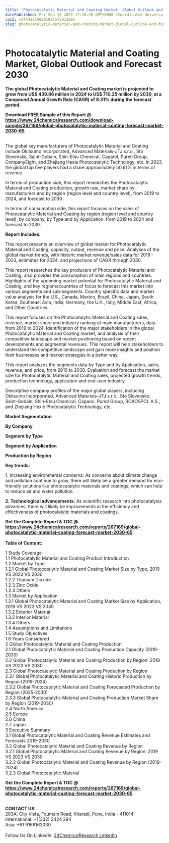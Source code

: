 ```yaml
---
title: "Photocatalytic Material and Coating Market, Global Outlook and Forecast 2030"
datePublished: Fri Sep 12 2025 17:28:26 GMT+0000 (Coordinated Universal Time)
cuid: cmfh42izh000102l57y91a685
slug: photocatalytic-material-and-coating-market-global-outlook-and-forecast-2030

---
```


# Photocatalytic Material and Coating Market, Global Outlook and Forecast 2030

<p><strong>The global Photocatalytic Material and Coating market is projected to grow from US$ 439.86 million in 2024 to US$ 710.25 million by 2030, at a Compound Annual Growth Rate (CAGR) of 8.31% during the forecast period.</strong></p><p>
</p><p></p><div><b>Download FREE Sample of this Report @ 
            <a href="https://www.24chemicalresearch.com/download-sample/267169/global-photocatalytic-material-coating-forecast-market-2030-65">
            https://www.24chemicalresearch.com/download-sample/267169/global-photocatalytic-material-coating-forecast-market-2030-65</a></b></div><br><p>
</p><p>The global key manufacturers of Photocatalytic Material and Coating include Okitsumo Incorporated, Advanced Materials-JTJ s.r.o., Sto Slovensko, Saint-Gobain, Shin-Etsu Chemical, Caparol, Pureti Group, CompanyEight, and Zhejiang Hexie Photocatalytic Technology, etc. In 2023, the global top five players had a share approximately 50.61% in terms of revenue.</p><p>
</p><p>
In terms of production side, this report researches the Photocatalytic Material and Coating production, growth rate, market share by manufacturers and by region (region level and country level), from 2019 to 2024, and forecast to 2030.</p><p>
</p><p>
In terms of consumption side, this report focuses on the sales of Photocatalytic Material and Coating by region (region level and country level), by company, by Type and by Application. from 2019 to 2024 and forecast to 2030.</p><p>
</p><p>
<strong>Report Includes:</strong></p><p>
</p><p>
This report presents an overview of global market for Photocatalytic Material and Coating, capacity, output, revenue and price. Analyses of the global market trends, with historic market revenue/sales data for 2019 - 2023, estimates for 2024, and projections of CAGR through 2030.</p><p>
</p><p>
This report researches the key producers of Photocatalytic Material and Coating, also provides the consumption of main regions and countries. Highlights of the upcoming market potential for Photocatalytic Material and Coating, and key regions/countries of focus to forecast this market into various segments and sub-segments. Country specific data and market value analysis for the U.S., Canada, Mexico, Brazil, China, Japan, South Korea, Southeast Asia, India, Germany, the U.K., Italy, Middle East, Africa, and Other Countries.</p><p>
</p><p>
This report focuses on the Photocatalytic Material and Coating sales, revenue, market share and industry ranking of main manufacturers, data from 2019 to 2024. Identification of the major stakeholders in the global Photocatalytic Material and Coating market, and analysis of their competitive landscape and market positioning based on recent developments and segmental revenues. This report will help stakeholders to understand the competitive landscape and gain more insights and position their businesses and market strategies in a better way.</p><p>
</p><p>
This report analyzes the segments data by Type and by Application, sales, revenue, and price, from 2019 to 2030. Evaluation and forecast the market size for Photocatalytic Material and Coating sales, projected growth trends, production technology, application and end-user industry.</p><p>
</p><p>
Descriptive company profiles of the major global players, including Okitsumo Incorporated, Advanced Materials-JTJ s.r.o., Sto Slovensko, Saint-Gobain, Shin-Etsu Chemical, Caparol, Pureti Group, ROKOSPOL A.S., and Zhejiang Hexie Photocatalytic Technology, etc.</p><p>
</p><p>
<strong>Market Segmentation</strong></p><p>
<strong>By Company</strong></p><p>
</p><p>
<strong>Segment by Type</strong></p><p>
</p><p>
<strong>Segment by Application</strong></p><p>
</p><p>
<strong>Production by Region</strong></p><p>
</p><p>
<strong>Key trends:</strong></p><p>
1. Increasing environmental concerns: As concerns about climate change and pollution continue to grow, there will likely be a greater demand for eco-friendly solutions like photocatalytic materials and coatings, which can help to reduce air and water pollution.</p><p>
<strong>2. Technological advancements:</strong> As scientific research into photocatalysis advances, there will likely be improvements in the efficiency and effectiveness of photocatalytic materials and coatings.</p>

<div><b>Get the Complete Report & TOC @ 
            <a href="https://www.24chemicalresearch.com/reports/267169/global-photocatalytic-material-coating-forecast-market-2030-65">
            https://www.24chemicalresearch.com/reports/267169/global-photocatalytic-material-coating-forecast-market-2030-65</a></b></div><br>
            <b>Table of Content:</b><p>1 Study Coverage<br />
1.1 Photocatalytic Material and Coating Product Introduction<br />
1.2 Market by Type<br />
1.2.1 Global Photocatalytic Material and Coating Market Size by Type, 2019 VS 2023 VS 2030<br />
1.2.2 Titanium Dioxide<br />
1.2.3 Zinc Oxide<br />
1.2.4 Others<br />
1.3 Market by Application<br />
1.3.1 Global Photocatalytic Material and Coating Market Size by Application, 2019 VS 2023 VS 2030<br />
1.3.2 Exterior Material<br />
1.3.3 Interior Material<br />
1.3.4 Others<br />
1.4 Assumptions and Limitations<br />
1.5 Study Objectives<br />
1.6 Years Considered<br />
2 Global Photocatalytic Material and Coating Production<br />
2.1 Global Photocatalytic Material and Coating Production Capacity (2019-2030)<br />
2.2 Global Photocatalytic Material and Coating Production by Region: 2019 VS 2023 VS 2030<br />
2.3 Global Photocatalytic Material and Coating Production by Region<br />
2.3.1 Global Photocatalytic Material and Coating Historic Production by Region (2019-2024)<br />
2.3.2 Global Photocatalytic Material and Coating Forecasted Production by Region (2025-2030)<br />
2.3.3 Global Photocatalytic Material and Coating Production Market Share by Region (2019-2030)<br />
2.4 North America<br />
2.5 Europe<br />
2.6 China<br />
2.7 Japan<br />
3 Executive Summary<br />
3.1 Global Photocatalytic Material and Coating Revenue Estimates and Forecasts 2019-2030<br />
3.2 Global Photocatalytic Material and Coating Revenue by Region<br />
3.2.1 Global Photocatalytic Material and Coating Revenue by Region: 2019 VS 2023 VS 2030<br />
3.2.2 Global Photocatalytic Material and Coating Revenue by Region (2019-2024)<br />
3.2.3 Global Photocatalytic Material </p>

<div><b>Get the Complete Report & TOC @ 
            <a href="https://www.24chemicalresearch.com/reports/267169/global-photocatalytic-material-coating-forecast-market-2030-65">
            https://www.24chemicalresearch.com/reports/267169/global-photocatalytic-material-coating-forecast-market-2030-65</a></b></div><br>

<b>CONTACT US:</b><br>
            203A, City Vista, Fountain Road, Kharadi, Pune, India - 411014<br>
            International: +1(332) 2424 294<br>
            Asia: +91 9169162030 <br><br>
            Follow Us On LinkedIn: <a href="https://www.linkedin.com/company/24chemicalresearch/">24ChemicalResearch LinkedIn</a>